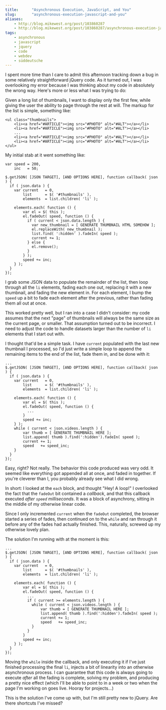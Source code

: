 ```yaml
---
title:      "Asynchronous Execution, JavaScript, and You"
slug:       "asynchronous-execution-javascript-and-you"
aliases:
    - http://blog.mikewest.org/post/103860287
    - http://blog.mikewest.org/post/103860287/asynchronous-execution-javascript-and-you
tags: 
    - asynchronous
    - javascript
    - jquery
    - code
    - webdev
    - süddeutsche
---
```

I spent more time than I care to admit this afternoon tracking down a bug in
some relatively straightforward jQuery code.  As it turned out, I was
overlooking my error because I was thinking about my code in absolutely the
wrong way.  Here's more or less what I was trying to do:

Given a long list of thumbnails, I want to display only the first few, while
giving the user the ability to page through the rest at will.  The markup for
the list is simple, something like:

    <ul class="thumbnails">
        <li><a href="#ARTICLE"><img src="#PHOTO" alt="#ALT"></a></li>
        <li><a href="#ARTICLE"><img src="#PHOTO" alt="#ALT"></a></li>
        ...
        <li><a href="#ARTICLE"><img src="#PHOTO" alt="#ALT"></a></li>
        <li><a href="#ARTICLE"><img src="#PHOTO" alt="#ALT"></a></li>
    </ul>

My initial stab at it went something like:

    var speed = 200,
        inc   = 50;
        
    $.getJSON( [JSON TARGET], [AND OPTIONS HERE], function callback( json ) {
      if ( json.data ) {
        var current   = 0,
            list      = $( '#thumbnails' ),
            elements  = list.children( 'li' );
            
        elements.each( function () {
            var el = $( this );
            el.fadeOut( speed, function () {
              if ( current < json.data.length ) {
                var new_thumbnail = [ GENERATE THUMBNAIL HTML SOMEHOW ];
                el.replaceWith( new_thumbnail );
                list.find( ':hidden' ).fadeIn( speed );
                current += 1;
              } else {
                el.remove();
              }
            } );
            speed += inc;
        } );
      }
    });

I grab some JSON data to populate the remainder of the list, then loop through
all the `li` elements, fading each one out, replacing it with a new thumbnail,
and fading the new element in.  For each element, I bump the `speed` up a bit
to fade each element after the previous, rather than fading them all out at
once.

This worked pretty well, but I ran into a case I didn't consider: my code
assumes that the next "page" of thumbnails will always be the same size as the
current page, or smaller.  That assumption turned out to be incorrect.  I
need to adjust the code to handle datasets larger than the number of `li`
elements that I start out with.

I thought that'd be a simple task.  I have `current` populated with the last
new thumbnail I processed, so I'd just write a simple loop to append the
remaining items to the end of the list, fade them in, and be done with it:

    ...
    $.getJSON( [JSON TARGET], [AND OPTIONS HERE], function callback( json ) {
      if ( json.data ) {
        var current   = 0,
            list      = $( '#thumbnails' ),
            elements  = list.children( 'li' );
            
        elements.each( function () {
            var el = $( this );
            el.fadeOut( speed, function () {
              ...
            }
            speed += inc;
        } );
        while ( current < json.videos.length ) {
            var thumb = [ GENERATE THUMBNAIL HERE ];
            list.append( thumb ).find(':hidden').fadeIn( speed );
            current += 1;
            speed   += speed_inc;
        }
      }
    });
    
Easy, right?  Not really.  The behavior this code produced was very odd.  It
seemed like everything got appended all at once, and faded in together.  If
you're cleverer than I, you probably already see what I did wrong.

In short: I looked at the `each` block, and thought "Hey!  A loop!"  I
overlooked the fact that the `fadeOut` bit contained a _callback_, and that
this callback executed _after `speed` milliseconds_.  It was a block of
asynchrony, sitting in the middle of my otherwise linear code.

Since I only incremented `current` when the `fadeOut` completed, the browser
started a series of fades, then continued on to the `while` and ran through it
before any of the fades had actually finished.  This, naturally, screwed up my
otherwise lovely plan.

The solution I'm running with at the moment is this:

    ...
    $.getJSON( [JSON TARGET], [AND OPTIONS HERE], function callback( json ) {
      if ( json.data ) {
        var current   = 0,
            list      = $( '#thumbnails' ),
            elements  = list.children( 'li' );
            
        elements.each( function () {
            var el = $( this );
            el.fadeOut( speed, function () {
              ...
              if ( current >= elements.length ) {
                while ( current < json.videos.length ) {
                    var thumb = [ GENERATE THUMBNAIL HERE ];
                    list.append( thumb ).find(':hidden').fadeIn( speed );
                    current += 1;
                    speed   += speed_inc;
                }
              }
            }
            speed += inc;
        } );
      }
    });
    
Moving the `while` inside the callback, and only executing it if I've just
finished processing the final `li`, injects a bit of linearity into an
otherwise asynchronous process.  I can guarantee that this code is always
going to execute _after_ all the fading is complete, solving my problem, and
producing a pretty nice effect (which I'll be able to point to in a week or
two when the page I'm working on goes live.  Hooray for projects...)

This is the solution I've come up with, but I'm still pretty new to jQuery.
Are there shortcuts I've missed?